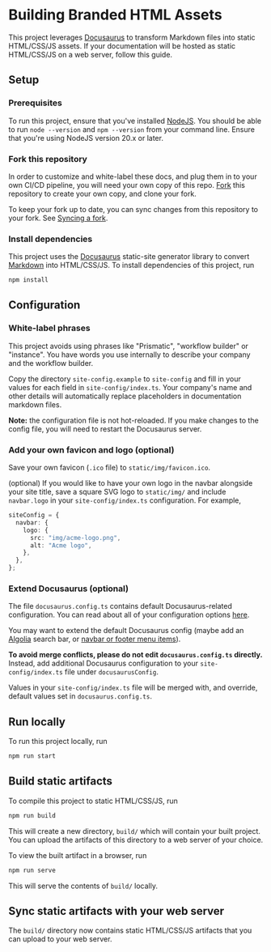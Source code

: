 # Building Branded HTML Assets

This project leverages [Docusaurus](https://docusaurus.io/) to transform Markdown files into static HTML/CSS/JS assets.
If your documentation will be hosted as static HTML/CSS/JS on a web server, follow this guide.

## Setup

### Prerequisites

To run this project, ensure that you've installed [NodeJS](https://nodejs.org/en). You should be able to run `node --version` and `npm --version` from your command line.
Ensure that you're using NodeJS version 20.x or later.

### Fork this repository

In order to customize and white-label these docs, and plug them in to your own CI/CD pipeline, you will need your own copy of this repo.
[Fork](https://github.com/prismatic-io/embedded-workflow-builder-docs/fork) this repository to create your own copy, and clone your fork.

To keep your fork up to date, you can sync changes from this repository to your fork.
See [Syncing a fork](https://docs.github.com/en/pull-requests/collaborating-with-pull-requests/working-with-forks/syncing-a-fork).

### Install dependencies

This project uses the [Docusaurus](https://docusaurus.io/) static-site generator library to convert [Markdown](https://www.markdownguide.org/) into HTML/CSS/JS.
To install dependencies of this project, run

```bash
npm install
```

## Configuration

### White-label phrases

This project avoids using phrases like "Prismatic", "workflow builder" or "instance".
You have words you use internally to describe your company and the workflow builder.

Copy the directory `site-config.example` to `site-config` and fill in your values for each field in `site-config/index.ts`.
Your company's name and other details will automatically replace placeholders in documentation markdown files.

**Note:** the configuration file is not hot-reloaded. If you make changes to the config file, you will need to restart the Docusaurus server.

### Add your own favicon and logo (optional)

Save your own favicon (`.ico` file) to `static/img/favicon.ico`.

(optional) If you would like to have your own logo in the navbar alongside your site title, save a square SVG logo to `static/img/` and include `navbar.logo` in your `site-config/index.ts` configuration.
For example,

```typescript
siteConfig = {
  navbar: {
    logo: {
      src: "img/acme-logo.png",
      alt: "Acme logo",
    },
  },
};
```

### Extend Docusaurus (optional)

The file `docusaurus.config.ts` contains default Docusaurus-related configuration.
You can read about all of your configuration options [here](https://docusaurus.io/docs/api/docusaurus-config).

You may want to extend the default Docusaurus config (maybe add an [Algolia](https://docusaurus.io/docs/search#using-algolia-docsearch) search bar, or [navbar or footer menu items](https://docusaurus.io/docs/api/docusaurus-config#themeConfig)).

**To avoid merge conflicts, please do not edit `docusaurus.config.ts` directly.**
Instead, add additional Docusaurus configuration to your `site-config/index.ts` file under `docusaurusConfig`.

Values in your `site-config/index.ts` file will be merged with, and override, default values set in `docusaurus.config.ts`.

## Run locally

To run this project locally, run

```bash
npm run start
```

## Build static artifacts

To compile this project to static HTML/CSS/JS, run

```bash
npm run build
```

This will create a new directory, `build/` which will contain your built project.
You can upload the artifacts of this directory to a web server of your choice.

To view the built artifact in a browser, run

```bash
npm run serve
```

This will serve the contents of `build/` locally.

## Sync static artifacts with your web server

The `build/` directory now contains static HTML/CSS/JS artifacts that you can upload to your web server.
